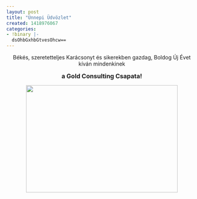 ```yaml
---
layout: post
title: "Ünnepi Üdvözlet"
created: 1418976067
categories:
- !binary |-
  dsOhbGxhbGtvesOhcw==
---
```

<p style="text-align: center;">Békés, szeretetteljes Karácsonyt és sikerekben gazdag, Boldog Új Évet kíván mindenkinek</p><p style="text-align: center;"><strong><span style="font-size: medium;">a Gold Consulting Csapata!</span></strong></p><p style="text-align: center;"><img src="/sites/goldconsulting.eu/files/img/Gold%20Kar%C3%A1csony%20%28Small%29%20%282%29.jpg" height="283" width="400"></p><p style="text-align: center;"><!--break--></p>
